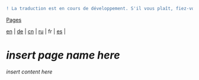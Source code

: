 ```diff
! La traduction est en cours de développement. S'il vous plaît, fiez-vous à la version originale en anglais. 
```

[Pages](https://github.com/syncloud/docs/blob/master/fr/index.md#Pages)

[en](https://github.com/syncloud/platform/wiki/Unable-to-access-device-from-local-network) | 
[de](https://github.com/syncloud/docs/blob/master/de/content/Unable-to-access-device-from-local-network.md) | 
[cn](https://github.com/syncloud/docs/blob/master/cn/content/Unable-to-access-device-from-local-network.md) | 
[ru](https://github.com/syncloud/docs/blob/master/ru/content/Unable-to-access-device-from-local-network.md) | 
fr | 
[es](https://github.com/syncloud/docs/blob/master/es/content/Unable-to-access-device-from-local-network.md) | 

# *insert page name here*

*insert content here*
